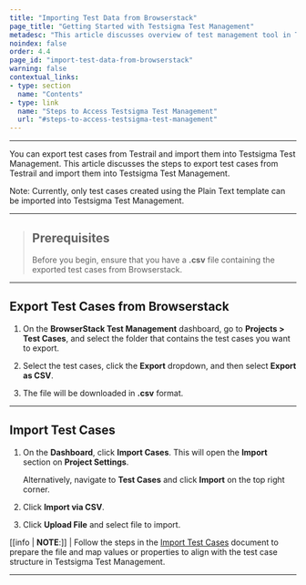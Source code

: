 ```yaml
---
title: "Importing Test Data from Browserstack"
page_title: "Getting Started with Testsigma Test Management"
metadesc: "This article discusses overview of test management tool in Testsigma | Keep your test cases, test plans, test runs, and reports organized in one place"
noindex: false
order: 4.4
page_id: "import-test-data-from-browserstack"
warning: false
contextual_links:
- type: section
  name: "Contents"
- type: link
  name: "Steps to Access Testsigma Test Management"
  url: "#steps-to-access-testsigma-test-management"
---
```


---

You can export test cases from Testrail and import them into Testsigma Test Management. This article discusses the steps to export test cases from Testrail and import them into Testsigma Test Management.

Note: Currently, only test cases created using the Plain Text template can be imported into Testsigma Test Management.

---

> ## **Prerequisites**
> 
> Before you begin, ensure that you have a **.csv** file containing the exported test cases from Browserstack. 

---

## **Export Test Cases from Browserstack**

1. On the **BrowserStack Test Management** dashboard, go to **Projects > Test Cases**, and select the folder that contains the test cases you want to export.

2. Select the test cases, click the **Export** dropdown, and then select **Export as CSV**.

3. The file will be downloaded in **.csv** format.

---

## **Import Test Cases**

1. On the **Dashboard**, click **Import Cases**. This will open the **Import** section on **Project Settings**.  

   Alternatively, navigate to **Test Cases** and click **Import** on the top right corner.

2. Click **Import via CSV**.

3. Click **Upload File** and select file to import. 

[[info | **NOTE**:]]
| Follow the steps in the [Import Test Cases](https://testsigma.com/docs/test-management/imports-and-exports/csv-file/) document to prepare the file and map values or properties to align with the test case structure in Testsigma Test Management.

---